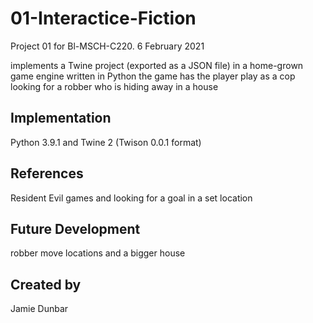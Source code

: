 # 01-Interactice-Fiction
Project 01 for Bl-MSCH-C220. 6 February 2021

implements a Twine project (exported as a JSON file) in a home-grown game engine written in Python
the game has the player play as a cop looking for a robber who is hiding away in a house

## Implementation
Python 3.9.1 and Twine 2 (Twison 0.0.1 format)

## References
Resident Evil games and looking for a goal in a set location

## Future Development
robber move locations and a bigger house

## Created by
Jamie Dunbar
